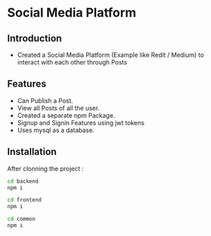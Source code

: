 # Social Media Platform



## Introduction

- Created a Social Media Platform (Example like Redit / Medium) to interact with each other through Posts


## Features
- Can Publish a Post.
- View all Posts of all the user.
- Created a separate npm Package.
- Signup and Signin Features using jwt tokens
- Uses mysql as a database.

## Installation

After clonning the project :
```bash
cd backend
npm i
``` 
```bash
cd frontend
npm i
``` 
```bash
cd common
npm i
``` 


